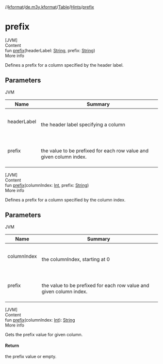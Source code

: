 //[kformat](../../../index.md)/[de.m3y.kformat](../../index.md)/[Table](../index.md)/[Hints](index.md)/[prefix](prefix.md)



# prefix  
[JVM]  
Content  
fun [prefix](prefix.md)(headerLabel: [String](https://kotlinlang.org/api/latest/jvm/stdlib/kotlin/-string/index.html), prefix: [String](https://kotlinlang.org/api/latest/jvm/stdlib/kotlin/-string/index.html))  
More info  


Defines a prefix for a column specified by the header label.



## Parameters  
  
JVM  
  
|  Name|  Summary| 
|---|---|
| <a name="de.m3y.kformat/Table.Hints/prefix/#kotlin.String#kotlin.String/PointingToDeclaration/"></a>headerLabel| <a name="de.m3y.kformat/Table.Hints/prefix/#kotlin.String#kotlin.String/PointingToDeclaration/"></a><br><br>the header label specifying a column<br><br>
| <a name="de.m3y.kformat/Table.Hints/prefix/#kotlin.String#kotlin.String/PointingToDeclaration/"></a>prefix| <a name="de.m3y.kformat/Table.Hints/prefix/#kotlin.String#kotlin.String/PointingToDeclaration/"></a><br><br>the value to be prefixed for each row value and given column index.<br><br>
  
  


[JVM]  
Content  
fun [prefix](prefix.md)(columnIndex: [Int](https://kotlinlang.org/api/latest/jvm/stdlib/kotlin/-int/index.html), prefix: [String](https://kotlinlang.org/api/latest/jvm/stdlib/kotlin/-string/index.html))  
More info  


Defines a prefix for a column specified by the column index.



## Parameters  
  
JVM  
  
|  Name|  Summary| 
|---|---|
| <a name="de.m3y.kformat/Table.Hints/prefix/#kotlin.Int#kotlin.String/PointingToDeclaration/"></a>columnIndex| <a name="de.m3y.kformat/Table.Hints/prefix/#kotlin.Int#kotlin.String/PointingToDeclaration/"></a><br><br>the columnIndex, starting at 0<br><br>
| <a name="de.m3y.kformat/Table.Hints/prefix/#kotlin.Int#kotlin.String/PointingToDeclaration/"></a>prefix| <a name="de.m3y.kformat/Table.Hints/prefix/#kotlin.Int#kotlin.String/PointingToDeclaration/"></a><br><br>the value to be prefixed for each row value and given column index.<br><br>
  
  


[JVM]  
Content  
fun [prefix](prefix.md)(columnIndex: [Int](https://kotlinlang.org/api/latest/jvm/stdlib/kotlin/-int/index.html)): [String](https://kotlinlang.org/api/latest/jvm/stdlib/kotlin/-string/index.html)  
More info  


Gets the prefix value for given column.



#### Return  


the prefix value or empty.

  



